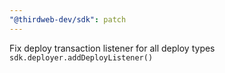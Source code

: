 ```yaml
---
"@thirdweb-dev/sdk": patch
---
```


Fix deploy transaction listener for all deploy types `sdk.deployer.addDeployListener()`
